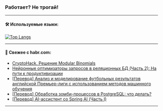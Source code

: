 ### Работает? Не трогай!

---
<!--
#### 🛠️ Technical stack:

![Java](https://img.shields.io/badge/Java-informational?logo=Oracle&style=flat&logoColor=white&color=FF4500)
![Kotlin](https://img.shields.io/badge/Kotlin-informational?logo=Kotlin&style=flat&logoColor=white&color=774D97)
![TS](https://img.shields.io/badge/TypeScript-informational?logo=typeScript&style=flat&logoColor=black&color=017acc)
![Python](https://img.shields.io/badge/Python-informational?logo=Python&style=flat&logoColor=black&color=ffdd54) <br>
![Spring](https://img.shields.io/badge/Spring-informational?logo=Spring&style=flat&logoColor=white&color=6DB33F) 
![SpringBoot](https://img.shields.io/badge/SpringBoot-informational?logo=SpringBoot&style=flat&logoColor=white&color=6DB33F)
![Nest](https://img.shields.io/badge/NestJS-informational?logo=NestJS&style=flat&logoColor=white&color=E0234E) 
![NodeJS](https://img.shields.io/badge/NodeJS-informational?logo=node.js&style=flat&logoColor=white&color=70A760)<br>
![PostgreSQL](https://img.shields.io/badge/PostgreSQL-informational?logo=PostgreSQL&style=flat&logoColor=white&color=DAA520)
![MongoDB](https://img.shields.io/badge/MongoDB-informational?logo=MongoDB&style=flat&logoColor=white&color=870000)
![Apache](https://img.shields.io/badge/Apache-informational?logo=apache&style=flat&logoColor=white&color=f74e28)

___ 
-->

#### 🛠️ Используемые языки:

[![Top Langs](https://github-readme-stats-u2qms2cxw-advtsettinggmailcoms-projects.vercel.app/api/top-langs/?username=zloylis&langs_count=10&hide_title=true&title_color=e6edf3&size_weight=0.5&count_weight=0.5&layout=compact&hide_progress=true&hide_border=true&theme=dracula)](https://github.com/zloylis)

<!---


####  :octocat:&nbsp;&nbsp; Статистика:

![GitHub stats](https://github-readme-stats-u2qms2cxw-advtsettinggmailcoms-projects.vercel.app/api?username=zloylis&show_icons=true&hide_border=true&theme=dracula&title_color=e6edf3&include_all_commits=true&count_private=true&hide_rank=false&hide_title=true&rank_icon=github)
-->
---

#### 💬 Свежее с habr.com:

<!-- BLOG-POST-LIST:START -->
- [CryptoHack. Решение Modular Binomials](https://habr.com/ru/articles/848252/?utm_source=habrahabr&utm_medium=rss&utm_campaign=848252)
- [Нейронные оптимизаторы запросов в реляционных БД &lpar;Часть 2&rpar;: На пути к продуктивизации](https://habr.com/ru/companies/postgrespro/articles/848218/?utm_source=habrahabr&utm_medium=rss&utm_campaign=848218)
- [[Перевод] Анализ и моделирование футбольных результатов английской Премьер-лиги с использованием методов машинного обучения](https://habr.com/ru/articles/848224/?utm_source=habrahabr&utm_medium=rss&utm_campaign=848224)
- [[Перевод] Обработка зомби-процессов в PostgreSQL: что делать?](https://habr.com/ru/articles/848220/?utm_source=habrahabr&utm_medium=rss&utm_campaign=848220)
- [[Перевод] AI-ассистент со Spring AI &lpar;Часть I&rpar;](https://habr.com/ru/companies/spring_aio/articles/848016/?utm_source=habrahabr&utm_medium=rss&utm_campaign=848016)
<!-- BLOG-POST-LIST:END -->

---
